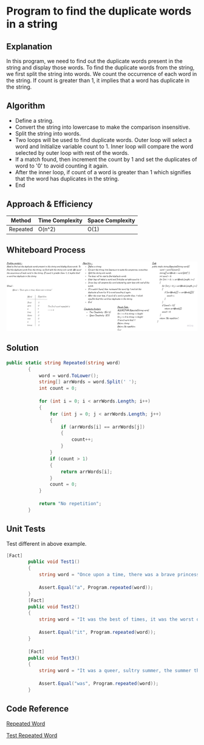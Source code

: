 # Program to find the duplicate words in a string

## Explanation
In this program, we need to find out the duplicate words present in the string and display those words.
To find the duplicate words from the string, we first split the string into words. We count the occurrence of each word in the string. If count is greater than 1, it implies that a word has duplicate in the string.

## Algorithm

- Define a string.
- Convert the string into lowercase to make the comparison insensitive.
- Split the string into words.
- Two loops will be used to find duplicate words. Outer loop will select a word and Initialize variable count to 1. Inner loop will compare the word selected by outer loop with rest of the words.
- If a match found, then increment the count by 1 and set the duplicates of word to '0' to avoid counting it again.
- After the inner loop, if count of a word is greater than 1 which signifies that the word has duplicates in the string.
- End

## Approach & Efficiency
<!-- What approach did you take? Why? What is the Big O space/time for this approach? -->
| Method    | Time Complexity |Space Complexity|
|-----------|-----------------|----------------|
| Repeated       | O(n^2)  | O(1)         |

## Whiteboard Process

![RepeatedWord](./img/RepeatedWord.jpg)

## Solution

```C#
public static string Repeated(string word)
        {
            word = word.ToLower();
            string[] arrWords = word.Split(' ');
            int count = 0;

            for (int i = 0; i < arrWords.Length; i++)
            {
                for (int j = 0; j < arrWords.Length; j++)
                {
                    if (arrWords[i] == arrWords[j])
                    {
                        count++;
                    }
                }
                if (count > 1)
                {
                    return arrWords[i];
                }
                count = 0;
            }

            return "No repetition";
        }
```

## Unit Tests

Test different in above example.

```C#
[Fact]
        public void Test1()
        {
            string word = "Once upon a time, there was a brave princess who";
            
            Assert.Equal("a", Program.repeated(word));
        }
        [Fact]
        public void Test2()
        {
            string word = "It was the best of times, it was the worst of times, it was the age of wisdom, it was the age of foolishness, it was the epoch of belief, it was the epoch of incredulity, it was the season of Light, it was the season of Darkness, it was the spring of hope, it was the winter of despair, we had everything before us, we had nothing before us, we were all going direct to Heaven, we were all going direct the other way � in short, the period was so far like the present period, that some of its noisiest authorities insisted on its being received, for good or for evil, in the superlative degree of comparison only";

            Assert.Equal("it", Program.repeated(word));
        }

        [Fact]
        public void Test3()
        {
            string word = "It was a queer, sultry summer, the summer they electrocuted the Rosenbergs, and I didn�t know what I was doing in New York";

            Assert.Equal("was", Program.repeated(word));
        }
```

## Code Reference

[Repeated Word](./RepeatedWord/RepeatedWord/Program.cs)

[Test Repeated Word](./RepeatedWord/TestRepatedWord/UnitTest1.cs)